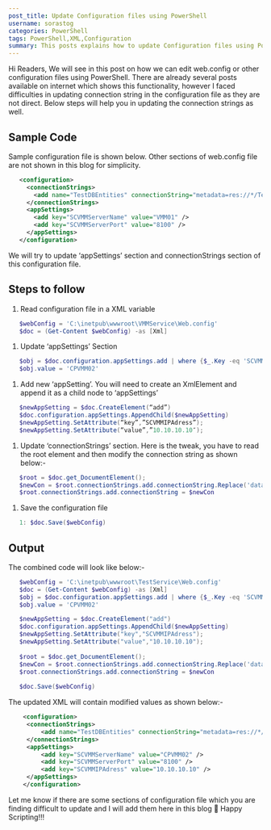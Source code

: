 ```yaml
---
post_title: Update Configuration files using PowerShell
username: sorastog
categories: PowerShell
tags: PowerShell,XML,Configuration
summary: This posts explains how to update Configuration files using PowerShell
---
```


Hi Readers,
We will see in this post on how we can edit web.config or other configuration files using PowerShell. There are already several posts available on internet which shows this functionality, however I faced difficulties in updating connection string in the configuration file as they are not direct. Below steps will help you in updating the connection strings as well.

## Sample Code

Sample configuration file is shown below. Other sections of web.config file are not shown in this blog for simplicity.

```xml
   <configuration>
     <connectionStrings>
       <add name="TestDBEntities" connectionString="metadata=res://*/TestProject.csdl|res://*/TestProject.ssdl|res://*/TestProject.msl;provider=System.Data.SqlClient;provider connection string=&quot;data source=SQL01;initial catalog=TestDB;integrated security=True;MultipleActiveResultSets=True;App=EntityFramework&quot;" providerName="System.Data.EntityClient" />
     </connectionStrings>
     <appSettings>
       <add key="SCVMMServerName" value="VMM01" />
       <add key="SCVMMServerPort" value="8100" />
     </appSettings>
   </configuration>
```

We will try to update ‘appSettings’ section and connectionStrings section of this configuration file.

## Steps to follow

1. Read configuration file in a XML variable

```powershell
   $webConfig = 'C:\inetpub\wwwroot\VMMService\Web.config'
   $doc = (Get-Content $webConfig) -as [Xml]
```

1. Update ‘appSettings’ Section

```powershell
   $obj = $doc.configuration.appSettings.add | where {$_.Key -eq 'SCVMMServerName'}
   $obj.value = 'CPVMM02'
```

1. Add new ‘appSetting’. You will need to create an XmlElement and append it as a child node to ‘appSettings’

```powershell
   $newAppSetting = $doc.CreateElement(“add”)
   $doc.configuration.appSettings.AppendChild($newAppSetting)
   $newAppSetting.SetAttribute(“key”,”SCVMMIPAdress”);
   $newAppSetting.SetAttribute(“value”,”10.10.10.10″);
```

1. Update ‘connectionStrings’ section. Here is the tweak, you have to read the root element and then modify the connection string as shown below:-

```powershell
   $root = $doc.get_DocumentElement();
   $newCon = $root.connectionStrings.add.connectionString.Replace('data source=SQL01','data source=SQL02');
   $root.connectionStrings.add.connectionString = $newCon
```

1. Save the configuration file

```powershell
   1: $doc.Save($webConfig)
```

## Output

The combined code will look like below:-

```powershell
   $webConfig = 'C:\inetpub\wwwroot\TestService\Web.config'
   $doc = (Get-Content $webConfig) -as [Xml]
   $obj = $doc.configuration.appSettings.add | where {$_.Key -eq 'SCVMMServerName'}
   $obj.value = 'CPVMM02'

   $newAppSetting = $doc.CreateElement("add")
   $doc.configuration.appSettings.AppendChild($newAppSetting)
   $newAppSetting.SetAttribute("key","SCVMMIPAdress");
   $newAppSetting.SetAttribute("value","10.10.10.10");
 
   $root = $doc.get_DocumentElement();
   $newCon = $root.connectionStrings.add.connectionString.Replace('data source=SQL01','data source=SQL02');
   $root.connectionStrings.add.connectionString = $newCon
 
   $doc.Save($webConfig)
```

The updated XML will contain modified values as shown below:-

```xml
    <configuration>
     <connectionStrings>
         <add name="TestDBEntities" connectionString="metadata=res://*/TestProject.csdl|res://*/TestProject.ssdl|res://*/TestProject.msl;provider=System.Data.SqlClient;provider connection string=&quot;data source=SQL02;initial catalog=TestDB;integrated security=True;MultipleActiveResultSets=True;App=EntityFramework&quot;" providerName="System.Data.EntityClient" />
     </connectionStrings>
     <appSettings>
         <add key="SCVMMServerName" value="CPVMM02" />
         <add key="SCVMMServerPort" value="8100" />
         <add key="SCVMMIPAdress" value="10.10.10.10" />
     </appSettings>
    </configuration>
```

Let me know if there are some sections of configuration file which you are finding difficult to update and I will add them here in this blog 🙂 Happy Scripting!!!
